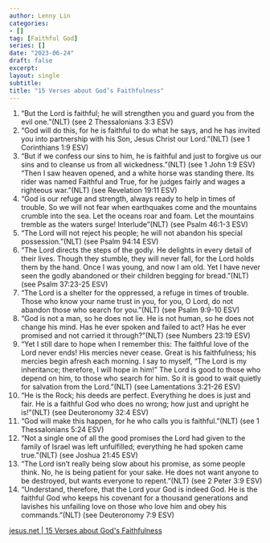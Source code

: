 ```yaml
---
author: Lenny Lin
categories:
- []
tag: [Faithful God]
series: []
date: "2023-06-24"
draft: false
excerpt: 
layout: single
subtitle: 
title: "15 Verses about God’s Faithfulness"
---
```


<ol>
<li>“But the Lord is faithful; he will strengthen you and guard you from the evil one.”(NLT) (see 2 Thessalonians 3:3 ESV)</li> 
<li>“God will do this, for he is faithful to do what he says, and he has invited you into partnership with his Son, Jesus Christ our Lord.”(NLT) (see 1 Corinthians 1:9 ESV)</li>
<li>“But if we confess our sins to him, he is faithful and just to forgive us our sins and to cleanse us from all wickedness.”(NLT) (see 1 John 1:9 ESV)</li>
“Then I saw heaven opened, and a white horse was standing there. Its rider was named Faithful and True, for he judges fairly and wages a righteous war.”(NLT) (see Revelation 19:11 ESV)</li>
<li>“God is our refuge and strength, always ready to help in times of trouble. So we will not fear when earthquakes come and the mountains crumble into the sea. Let the oceans roar and foam. Let the mountains tremble as the waters surge! Interlude”(NLT) (see Psalm 46:1-3 ESV)</li>
<li>“The Lord will not reject his people; he will not abandon his special possession.”(NLT) (see Psalm 94:14 ESV)</li> 
<li>“The Lord directs the steps of the godly. He delights in every detail of their lives. Though they stumble, they will never fall, for the Lord holds them by the hand. Once I was young, and now I am old. Yet I have never seen the godly abandoned or their children begging for bread.”(NLT) (see Psalm 37:23-25 ESV)</li> 
<li>“The Lord is a shelter for the oppressed, a refuge in times of trouble. Those who know your name trust in you, for you, O Lord, do not abandon those who search for you.”(NLT) (see Psalm 9:9-10 ESV)</li>
<li>“God is not a man, so he does not lie. He is not human, so he does not change his mind. Has he ever spoken and failed to act? Has he ever promised and not carried it through?”(NLT) (see Numbers 23:19 ESV)</li>
<li>“Yet I still dare to hope when I remember this: The faithful love of the Lord never ends! His mercies never cease. Great is his faithfulness; his mercies begin afresh each morning. I say to myself, “The Lord is my inheritance; therefore, I will hope in him!” The Lord is good to those who depend on him, to those who search for him. So it is good to wait quietly for salvation from the Lord.”(NLT) (see Lamentations 3:21-26 ESV)</li> 
<li>“He is the Rock; his deeds are perfect. Everything he does is just and fair. He is a faithful God who does no wrong; how just and upright he is!”(NLT) (see Deuteronomy 32:4 ESV)</li> 
<li>“God will make this happen, for he who calls you is faithful.”(NLT) (see 1 Thessalonians 5:24 ESV)</li>
<li>“Not a single one of all the good promises the Lord had given to the family of Israel was left unfulfilled; everything he had spoken came true.”(NLT) (see Joshua 21:45 ESV)</li>
<li>“The Lord isn’t really being slow about his promise, as some people think. No, he is being patient for your sake. He does not want anyone to be destroyed, but wants everyone to repent.”(NLT) (see 2 Peter 3:9 ESV)</li>
<li>“Understand, therefore, that the Lord your God is indeed God. He is the faithful God who keeps his covenant for a thousand generations and lavishes his unfailing love on those who love him and obey his commands.”(NLT) (see Deuteronomy 7:9 ESV)</li> 
</ol>

<a href = "https://jesus.net/miracle/15-verses-about-gods-faithfulness/" target="_blank" rel="noopener noreferrer">jesus.net | 15 Verses about God's Faithfulness</a>

<style>
body{width: 100%;}
</style>
